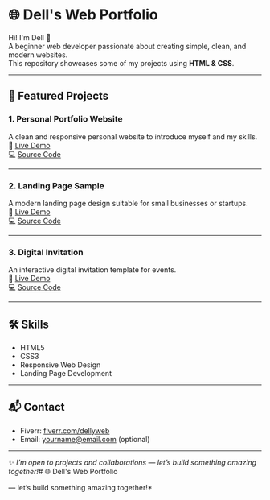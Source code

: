 # 🌐 Dell's Web Portfolio

Hi! I'm Dell 👋  
A beginner web developer passionate about creating simple, clean, and modern websites.  
This repository showcases some of my projects using **HTML & CSS**.

---

## 📁 Featured Projects

### 1. Personal Portfolio Website
A clean and responsive personal website to introduce myself and my skills.  
🔗 [Live Demo](https://dellyweb.github.io/portfolio)  
💻 [Source Code](./portfolio-site)

---

### 2. Landing Page Sample
A modern landing page design suitable for small businesses or startups.  
🔗 [Live Demo](https://dellyweb.github.io/landing-page-sample)  
💻 [Source Code](./landing-page-sample)

---

### 3. Digital Invitation
An interactive digital invitation template for events.  
🔗 [Live Demo](https://dellyweb.github.io/invitation-demo)  
💻 [Source Code](./invitation-demo)

---

## 🛠️ Skills
- HTML5  
- CSS3  
- Responsive Web Design  
- Landing Page Development  

---

## 📬 Contact
- Fiverr: [fiverr.com/dellyweb](https://fiverr.com/dellyweb)  
- Email: yourname@email.com (optional)  

---
✨ *I’m open to projects and collaborations — let’s build something amazing together!*# 🌐 Dell's Web Portfolio

 — let’s build something amazing together!*
